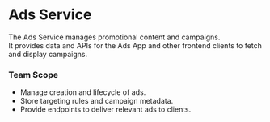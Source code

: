 # Ads Service

The Ads Service manages promotional content and campaigns.  
It provides data and APIs for the Ads App and other frontend clients to fetch and display campaigns.  

### Team Scope
- Manage creation and lifecycle of ads.
- Store targeting rules and campaign metadata.
- Provide endpoints to deliver relevant ads to clients.
